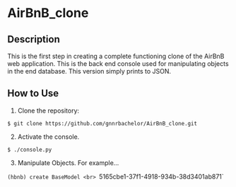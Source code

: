 # AirBnB_clone

## Description

This is the first step in creating a complete functioning clone of the AirBnB web application.
This is the back end console used for manipulating objects in the end database. This version simply prints to JSON.

## How to Use

1. Clone the repository:

`$ git clone https://github.com/gnnrbachelor/AirBnB_clone.git`

2. Activate the console.

`$ ./console.py`

3. Manipulate Objects. For example...

`(hbnb) create BaseModel
<br>
 `5165cbe1-37f1-4918-934b-38d3401ab871`

